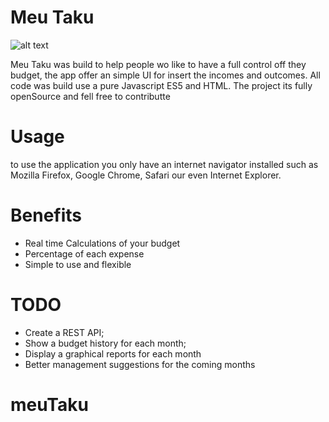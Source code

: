 # Meu Taku
![alt text](https://github.com/Dnhatsave/dicegame/blob/master/src/img/demo.gif?raw=true)




Meu Taku was build to help people wo like to have a full control off they budget, the app offer an simple UI for insert the incomes and outcomes.
All code was build use a pure Javascript ES5 and HTML.
The project its fully openSource and fell free to contributte

# Usage
to use the application you only have an internet navigator installed such as Mozilla Firefox, Google Chrome, Safari our even Internet Explorer.


# Benefits
* Real time Calculations of your budget
* Percentage of each expense
* Simple to use and flexible 


# TODO

* Create a REST API;
* Show a budget history for each month;
* Display a graphical reports for each month
* Better management suggestions for the coming months

# meuTaku
